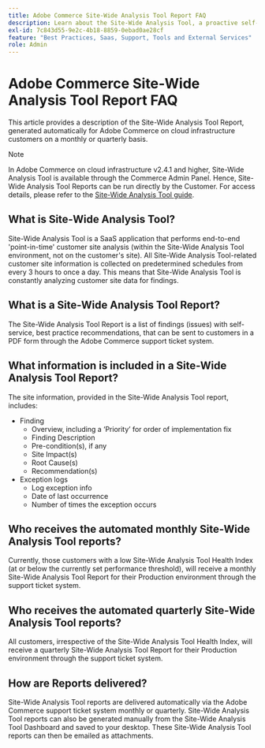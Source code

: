 ```yaml
---
title: Adobe Commerce Site-Wide Analysis Tool Report FAQ
description: Learn about the Site-Wide Analysis Tool, a proactive self-service tool and central repository that includes detailed system insights and recommendations to ensure the security and operability of your Adobe Commerce installation.
exl-id: 7c843d55-9e2c-4b18-8859-0ebad0ae28cf
feature: "Best Practices, Saas, Support, Tools and External Services"
role: Admin
---
```

# Adobe Commerce Site-Wide Analysis Tool Report FAQ

This article provides a description of the Site-Wide Analysis Tool Report, generated automatically for Adobe Commerce on cloud infrastructure customers on a monthly or quarterly basis.

>[!NOTE]
>
>In Adobe Commerce on cloud infrastructure v2.4.1 and higher, Site-Wide Analysis Tool is available through the Commerce Admin Panel. Hence, Site-Wide Analysis Tool Reports can be run directly by the Customer. For access details, please refer to the [Site-Wide Analysis Tool guide](https://experienceleague.adobe.com/docs/commerce-operations/tools/site-wide-analysis-tool/access.html).

## What is Site-Wide Analysis Tool?

Site-Wide Analysis Tool is a SaaS application that performs end-to-end 'point-in-time' customer site analysis (within the Site-Wide Analysis Tool environment, not on the customer's site). All Site-Wide Analysis Tool-related customer site information is collected on predetermined schedules from every 3 hours to once a day. This means that Site-Wide Analysis Tool is constantly analyzing customer site data for findings.

## What is a Site-Wide Analysis Tool Report?

The Site-Wide Analysis Tool Report is a list of findings (issues) with self-service, best practice recommendations, that can be sent to customers in a PDF form through the Adobe Commerce support ticket system.

## What information is included in a Site-Wide Analysis Tool Report?

The site information, provided in the Site-Wide Analysis Tool report, includes:

* Finding
  * Overview, including a ‘Priority’ for order of implementation fix
  * Finding Description
  * Pre-condition(s), if any
  * Site Impact(s)
  * Root Cause(s)
  * Recommendation(s)
* Exception logs
  * Log exception info
  * Date of last occurrence
  * Number of times the exception occurs
 
## Who receives the automated monthly Site-Wide Analysis Tool reports?

Currently, those customers with a low Site-Wide Analysis Tool Health Index (at or below the currently set performance threshold), will receive a monthly Site-Wide Analysis Tool Report for their Production environment through the support ticket system.

## Who receives the automated quarterly Site-Wide Analysis Tool reports?

All customers, irrespective of the Site-Wide Analysis Tool Health Index, will receive a quarterly Site-Wide Analysis Tool Report for their Production environment through the support ticket system.

## How are Reports delivered?

Site-Wide Analysis Tool reports are delivered automatically via the Adobe Commerce support ticket system monthly or quarterly. Site-Wide Analysis Tool reports can also be generated manually from the Site-Wide Analysis Tool Dashboard and saved to your desktop. These Site-Wide Analysis Tool reports can then be emailed as attachments.
